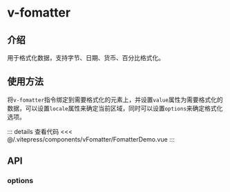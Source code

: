 # v-fomatter

## 介绍

用于格式化数据，支持字节、日期、货币、百分比格式化。

## 使用方法

将`v-fomatter`指令绑定到需要格式化的元素上，并设置`value`属性为需要格式化的数据，可以设置`locale`属性来确定当前区域，同时可以设置`options`来确定格式化选项。

<FomatterDemo/>

::: details 查看代码
<<< @/.vitepress/components/vFomatter/FomatterDemo.vue
:::

## API

<ApiTable :data="apiData"/>

### options

<ApiTable :data="optionsData"/>

<script setup>
import FomatterDemo from '../.vitepress/components/vFomatter/FomatterDemo.vue';
import ApiTable from '../.vitepress/components/ApiTable.vue';

const apiData = [
  {
    name: 'value',
    description: '需要格式化的数据',
    type: 'number | Date',
    required: true
  },
  {
    name: 'locale',
    description: '当前区域',
    type: 'string',
    default: 'zh-CN',
    required: false
  },
  {
    name: 'options',
    description: '格式化选项',
    type: 'object',
    required: true
  }
]

const optionsData = [
  {
    name: 'style',
    description: '格式化样式，若需要初始化为货币，需要传值 currency',
    type: 'string',
    required: false
  },
  {
    name: 'currency',
    description: '货币符号',
    type: 'string',
    default: 'CNY',
    required: false
  },
  {
    name: "fractionDigits",
    description: '若数据需要格式化为百分比就传，百分比小数位数',
    type: 'number',
    required: false
  },
  {
    name: 'weekday',
    description: '显示星期几的方式 (narrow、short、long)',
    type: 'string',
    required: false
  },
  {
    name: 'year',
    description: '年份 (2-digit、numeric)',
    type: 'string',
    required: false
  },
  {
    name: 'month',
    description: '月份 (2-digit、numeric、narrow、short、long)',
    type: 'string',
    required: false
  },
  {
    name: 'day',
    description: '显示日期的方式 (2-digit、numeric)。',
    type: 'string',
    required: false
  },
  {
    name: 'hour',
    description: '显示小时的方式 (2-digit、numeric)',
    type: 'string',
    required: false
  },
  {
    name: 'minute',
    description: ' 显示分钟的方式 (2-digit、numeric)。',
    type: 'string',
    required: false
  },
  {
    name: 'second',
    description: ' 显示秒的方式 (2-digit、numeric)',
    type: 'string',
    required: false
  },
  {
    name: 'timeZone',
    description: '显示时区名称的方式 (short、long)',
    type: 'string',
    required: false
  },
  {
    name: 'minimumIntegerDigits',
    description: '最小整数位数',
    type: 'number',
    required: false
  },
  {
    name: 'minimumFractionDigits',
    description: '最小小数位数',
    type: 'number',
    required: false
  },
  {
    name: 'minimumFractionDigits',
    description: '最小小数位数',
    type: 'number',
    required: false
  },
  {
    name: 'maximumFractionDigits',
    description: '最大小数位数',
    type: 'number',
    required: false
  },
]

</script>
